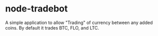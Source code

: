 # node-tradebot
A simple application to allow "Trading" of currency between any added coins. By default it trades BTC, FLO, and LTC.
